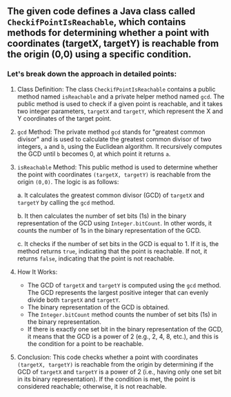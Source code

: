 ## The given code defines a Java class called `CheckifPointIsReachable`, which contains methods for determining whether a point with coordinates (targetX, targetY) is reachable from the origin (0,0) using a specific condition. 

### Let's break down the approach in detailed points:

1. Class Definition: The class `CheckifPointIsReachable` contains a public method named `isReachable` and a private helper method named `gcd`. The public method is used to check if a given point is reachable, and it takes two integer parameters, `targetX` and `targetY`, which represent the X and Y coordinates of the target point.

2. `gcd` Method: The private method `gcd` stands for "greatest common divisor" and is used to calculate the greatest common divisor of two integers, `a` and `b`, using the Euclidean algorithm. It recursively computes the GCD until `b` becomes 0, at which point it returns `a`.

3. `isReachable` Method: This public method is used to determine whether the point with coordinates `(targetX, targetY)` is reachable from the origin `(0,0)`. The logic is as follows:
   
   a. It calculates the greatest common divisor (GCD) of `targetX` and `targetY` by calling the `gcd` method.
   
   b. It then calculates the number of set bits (1s) in the binary representation of the GCD using `Integer.bitCount`. In other words, it counts the number of 1s in the binary representation of the GCD.

   c. It checks if the number of set bits in the GCD is equal to 1. If it is, the method returns `true`, indicating that the point is reachable. If not, it returns `false`, indicating that the point is not reachable.

4. How It Works:
   - The GCD of `targetX` and `targetY` is computed using the `gcd` method. The GCD represents the largest positive integer that can evenly divide both `targetX` and `targetY`.
   - The binary representation of the GCD is obtained.
   - The `Integer.bitCount` method counts the number of set bits (1s) in the binary representation.
   - If there is exactly one set bit in the binary representation of the GCD, it means that the GCD is a power of 2 (e.g., 2, 4, 8, etc.), and this is the condition for a point to be reachable.

5. Conclusion: This code checks whether a point with coordinates `(targetX, targetY)` is reachable from the origin by determining if the GCD of `targetX` and `targetY` is a power of 2 (i.e., having only one set bit in its binary representation). If the condition is met, the point is considered reachable; otherwise, it is not reachable.

